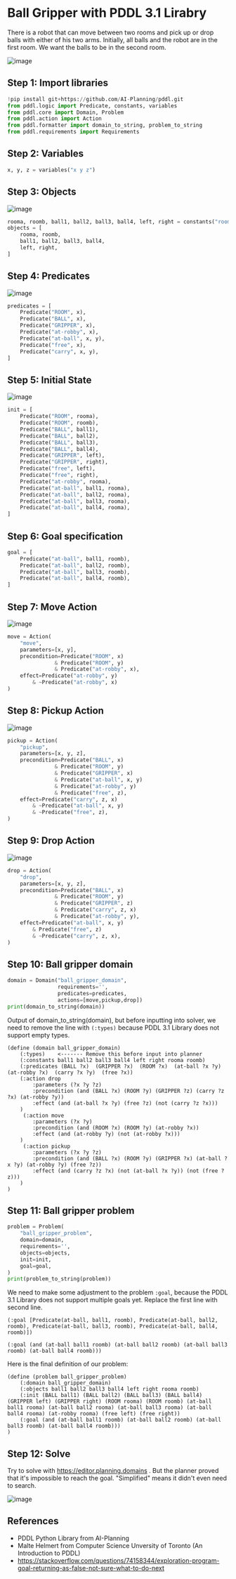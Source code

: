 # Ball Gripper with PDDL 3.1 Lirabry

There is a robot that can move between two rooms and pick up or drop balls with either of
his two arms. Initially, all balls and the robot are in the first room. We want the balls to be in
the second room.

![image](https://github.com/hughiephan/DPL/assets/16631121/db79dd5d-ff74-4c28-a222-174f23fd0a50)

## Step 1: Import libraries

```python
!pip install git+https://github.com/AI-Planning/pddl.git
from pddl.logic import Predicate, constants, variables
from pddl.core import Domain, Problem
from pddl.action import Action
from pddl.formatter import domain_to_string, problem_to_string
from pddl.requirements import Requirements
```

## Step 2: Variables
```python
x, y, z = variables("x y z")
```

## Step 3: Objects

![image](https://github.com/hughiephan/DPL/assets/16631121/16b95955-88ed-46c8-b79d-ec4903076a50)

```python
rooma, roomb, ball1, ball2, ball3, ball4, left, right = constants("rooma roomb ball1 ball2 ball3 ball4 left right")
objects = [
    rooma, roomb,
    ball1, ball2, ball3, ball4,
    left, right,
]
```

## Step 4: Predicates

![image](https://github.com/hughiephan/DPL/assets/16631121/af7f54d8-64ef-4d83-a197-4ad1b1db63c5)

```python
predicates = [
    Predicate("ROOM", x),
    Predicate("BALL", x),
    Predicate("GRIPPER", x),
    Predicate("at-robby", x),
    Predicate("at-ball", x, y),
    Predicate("free", x),
    Predicate("carry", x, y),
]
```

## Step 5: Initial State
![image](https://github.com/hughiephan/DPL/assets/16631121/6fd7aa56-2651-496b-b0bb-0bf24a97865d)

```python
init = [
    Predicate("ROOM", rooma),
    Predicate("ROOM", roomb),
    Predicate("BALL", ball1),
    Predicate("BALL", ball2),
    Predicate("BALL", ball3),
    Predicate("BALL", ball4),
    Predicate("GRIPPER", left),
    Predicate("GRIPPER", right),
    Predicate("free", left),
    Predicate("free", right),
    Predicate("at-robby", rooma),
    Predicate("at-ball", ball1, rooma),
    Predicate("at-ball", ball2, rooma),
    Predicate("at-ball", ball3, rooma),
    Predicate("at-ball", ball4, rooma),
]
```

## Step 6: Goal specification
```python
goal = [
    Predicate("at-ball", ball1, roomb),
    Predicate("at-ball", ball2, roomb),
    Predicate("at-ball", ball3, roomb),
    Predicate("at-ball", ball4, roomb),
]
```

## Step 7: Move Action

![image](https://github.com/hughiephan/DPL/assets/16631121/dffa40b4-e037-4d69-bf48-098c3567b11e)

```python
move = Action(
    "move",
    parameters=[x, y],
    precondition=Predicate("ROOM", x) 
               & Predicate("ROOM", y) 
               & Predicate("at-robby", x),
    effect=Predicate("at-robby", y) 
        & ~Predicate("at-robby", x)
)
```

## Step 8: Pickup Action
![image](https://github.com/hughiephan/DPL/assets/16631121/ed7adf6b-a649-472b-b444-87ec3246731f)

```python
pickup = Action(
    "pickup",
    parameters=[x, y, z],
    precondition=Predicate("BALL", x) 
               & Predicate("ROOM", y) 
               & Predicate("GRIPPER", x)
               & Predicate("at-ball", x, y)
               & Predicate("at-robby", y)
               & Predicate("free", z),
    effect=Predicate("carry", z, x) 
        & ~Predicate("at-ball", x, y)
        & ~Predicate("free", z),
)
```

## Step 9: Drop Action

![image](https://github.com/hughiephan/DPL/assets/16631121/21989be2-981a-4579-8307-1c2e5662ae59)

```python
drop = Action(
    "drop",
    parameters=[x, y, z],
    precondition=Predicate("BALL", x)
               & Predicate("ROOM", y) 
               & Predicate("GRIPPER", z)
               & Predicate("carry", z, x)
               & Predicate("at-robby", y),
    effect=Predicate("at-ball", x, y) 
        & Predicate("free", z)
        & ~Predicate("carry", z, x),
)
```

## Step 10: Ball gripper domain
```python
domain = Domain("ball_gripper_domain",
                requirements='',
                predicates=predicates,
                actions=[move,pickup,drop])
print(domain_to_string(domain))
```

Output of domain_to_string(domain), but before inputting into solver, we need to remove the line with `(:types)` because PDDL 3.1 Library does not support empty types.
```
(define (domain ball_gripper_domain)
    (:types)    <------- Remove this before input into planner
    (:constants ball1 ball2 ball3 ball4 left right rooma roomb)
    (:predicates (BALL ?x)  (GRIPPER ?x)  (ROOM ?x)  (at-ball ?x ?y)  (at-robby ?x)  (carry ?x ?y)  (free ?x))
    (:action drop
        :parameters (?x ?y ?z)
        :precondition (and (BALL ?x) (ROOM ?y) (GRIPPER ?z) (carry ?z ?x) (at-robby ?y))
        :effect (and (at-ball ?x ?y) (free ?z) (not (carry ?z ?x)))
    )
     (:action move
        :parameters (?x ?y)
        :precondition (and (ROOM ?x) (ROOM ?y) (at-robby ?x))
        :effect (and (at-robby ?y) (not (at-robby ?x)))
    )
     (:action pickup
        :parameters (?x ?y ?z)
        :precondition (and (BALL ?x) (ROOM ?y) (GRIPPER ?x) (at-ball ?x ?y) (at-robby ?y) (free ?z))
        :effect (and (carry ?z ?x) (not (at-ball ?x ?y)) (not (free ?z)))
    )
)
```

## Step 11: Ball gripper problem
```python
problem = Problem(
    "ball_gripper_problem",
    domain=domain,
    requirements='',
    objects=objects,
    init=init,
    goal=goal,
)
print(problem_to_string(problem))
```

We need to make some adjustment to the problem `:goal`, because the PDDL 3.1 Library does not support multiple goals yet. Replace the first line with second line.
```
(:goal [Predicate(at-ball, ball1, roomb), Predicate(at-ball, ball2, roomb), Predicate(at-ball, ball3, roomb), Predicate(at-ball, ball4, roomb)])  

(:goal (and (at-ball ball1 roomb) (at-ball ball2 roomb) (at-ball ball3 roomb) (at-ball ball4 roomb)))
```

Here is the final definition of our problem:
```
(define (problem ball_gripper_problem)
    (:domain ball_gripper_domain)
    (:objects ball1 ball2 ball3 ball4 left right rooma roomb)
    (:init (BALL ball1) (BALL ball2) (BALL ball3) (BALL ball4) (GRIPPER left) (GRIPPER right) (ROOM rooma) (ROOM roomb) (at-ball ball1 rooma) (at-ball ball2 rooma) (at-ball ball3 rooma) (at-ball ball4 rooma) (at-robby rooma) (free left) (free right))
    (:goal (and (at-ball ball1 roomb) (at-ball ball2 roomb) (at-ball ball3 roomb) (at-ball ball4 roomb)))
)
```

## Step 12: Solve
Try to solve with https://editor.planning.domains . But the planner proved that it's impossible to reach the goal. "Simplified" means it didn't even need to search.

![image](https://github.com/hughiephan/DPL/assets/16631121/64dd5a2f-8e06-41ce-91ef-578c8c18bbe6)

## References
- PDDL Python Library from AI-Planning 
- Malte Helmert from Computer Science Unversity of Toronto (An Introduction to PDDL)
- https://stackoverflow.com/questions/74158344/exploration-program-goal-returning-as-false-not-sure-what-to-do-next
